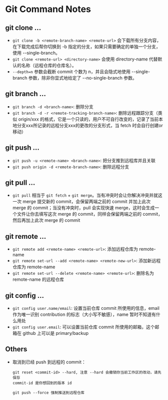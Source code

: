 # Git Command Notes



## git clone ...
- `git clone -b <remote-branch-name> <remote-url>` 会下载所有分支内容，在下载完成后帮你切换到 -b 指定的分支，如果只需要确定的单独一个分支，使用 --single-branch。
- `git clone <remote-url> <directory-name>` 会使用 directory-name 代替默认的名称（远程仓库的仓库名）。
- `--depth=n` 参数会截断 commit 个数为 n，并且会隐式地使用 --single-branch 参数，除非你显式地给定了 --no-single-branch 参数。


## git branch ...
- `git branch -d <branch-name>`: 删除分支
- `git branch -d -r <remote-tracking-branch-name>`: 删除远程跟踪分支（类似 origin/xxx 的格式，它是一个只读的，用户不可自行改变的，记录了当前本地分支xxx所记录的远程分支xxx的更改的分支形式，当 fetch 时会自行创建or移动）

## git push ...
- `git push -u <remote-name> <branch-name>`: 把分支推到远程库并且关联
- `git push origin -d <remote-branch-name>`: 删除远程分支


## git pull ...
- `git pull` 相当于 `git fetch` + `git merge`。当有冲突时会让你解决冲突并就这一次 merge 提交新的 commit，会保留两端之前的 commit 并加上此次 merge 的 commit；当没有冲突时，pull 会实现快速 merge，这时会生成一个文件让你去填写这次 merge 的 commit，同样会保留两端之前的 commit，然后再加上此次 merge 的 commit


## git remote ...
- `git remote add <remote-name> <remote-url>`: 添加远程仓库为 remote-name
- `git remote set-url --add <remote-name> <remote-new-url>`: 添加新远程仓库为 remote-name
- `git remote set-url --delete <remote-name> <remote-url>`: 删除名为 remote-name 的远程仓库


## git config ...
- `git config user.name/email`: 设置当前仓库 commit 所使用的信息，email 作为唯一识别 contribution 的标志（大小写不敏感），name 暂时不知道有什么用处
- `git config user.email`: 可以设置当前仓库 commit 所使用的邮箱，这个邮箱在 github 上可以是 primary/backup


## Others
- 取消到已经 push 到远程的 commit：

	```
	git reset <commit-id> --hard, 注意 --hard 会撤销你当前工作区的改动，请先保存
	commit-id 是你想回到的版本 id
	
	git push --force 强制推送到远程仓库
	
	```